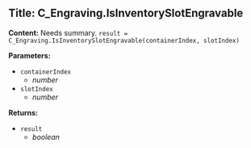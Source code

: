 ## Title: C_Engraving.IsInventorySlotEngravable

**Content:**
Needs summary.
`result = C_Engraving.IsInventorySlotEngravable(containerIndex, slotIndex)`

**Parameters:**
- `containerIndex`
  - *number*
- `slotIndex`
  - *number*

**Returns:**
- `result`
  - *boolean*